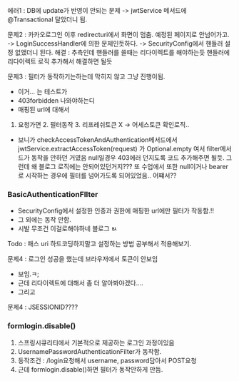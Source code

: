 에러1 : DB에 update가 반영이 안되는 문제 -> jwtService 메서드에 @Transactional 달았더니 됨.


문제2 : 카카오로그인 이후 redirecturi에서 화면이 멈춤. 예정된 페이지로 안넘어가고.
-> LoginSuccessHandler에 의한 문제인듯하다. 
-> SecurityConfig에서 핸들러 설정 없앴더니 된다. 
해결 : 추측인데 핸들러를 쓸때는 리다이렉트를 해야하는듯
핸들러에 리다이렉트 로직 추가해서 해결하면 될듯


문제3 : 필터가 동작하기는하는데 막히지 않고 그냥 진행이됨.
- 이거... 는 테스트가
- 403forbidden 나와야하는디
- 매핑된 url에 대해서 
1. 요청가면 2. 필터동작 3. 리프레쉬토큰 X ->
어세스토큰 확인로직..
- 보니가 checkAccessTokenAndAuthentication메서드에서
jwtService.extractAccessToken(request) 가 Optional.empty 여서 filter메서드가 동작을 안하던 거였음
null일경우 403에러 던지도록 코드 추가해주면 될듯.
그런데 왜 블로그 로직에는 안되어있던거지??? 
또 수업에서 또한 null이거나 bearer로 시작하는 경우에 필터를 넘어가도록 되어있었음.. 
어쨰서??

### BasicAuthenticationFIlter
- SecurityConfig에서 설정한 인증과 권한에 매핑한 url에만 필터가 작동함.!!
- 그 외에는 동작 안함.
- 시발 무조건 이걸로해야하네 블로그 ㅄ


Todo : 패스 uri 하드코딩하지말고 설정하는 방법 공부해서 적용해보기.



문제4 : 로그인 성공을 했는데 브라우저에서 토큰이 안보임 
- 보임.ㅋ;
- 근데 리다이렉트에 대해서 좀 더 알아봐야겠다.... 
- 그리고


문제4 : JSESSIONID????



### formlogin.disable()
1. 스프링시큐리티에서 기본적으로 제공하는 로그인 과정이있음
2. UsernamePasswordAuthenticationFilter가 동작함.
3. 동작조건 : /login요청해서 username, password담아서 POST요청
4. 근데 formlogin.disable()하면 필터가 동작안하게 만듬.